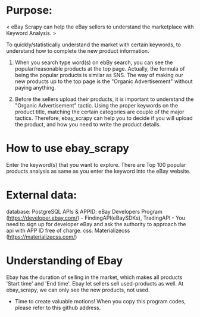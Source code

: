 # Purpose:
< eBay Scrapy can help the eBay sellers to understand the marketplace with Keyword Analysis. >

To quickly/statistically understand the market with certain keywords,
to understand how to complete the new product information.

1. When you search type word(s) on ebBy search, you can see the popular/reasonable products at the top page.
Actually, the formula of being the popular products is similar as SNS.
The way of making our new products up to the top page is the "Organic Advertisement" without paying anything.

2. Before the sellers upload their products, it is important to understand the "Organic Advertisement" tactic.
Using the proper keywords on the product title, matching the certain categories are couple of the major tactics.
Therefore, ebay_scrapy can help you to decide if you will upload the product, and how you need to write the product details. 



# How to use ebay_scrapy
Enter the keyword(s) that you want to explore.
There are Top 100 popular products analysis as same as you enter the keyword into the eBay website.



# External data:
database: PostgreSQL
APIs & APPID: eBay Developers Program (https://developer.ebay.com/) 
    - FindingAPI(eBaySDKs), TradingAPI
    - You need to sign up for developer eBay and ask the authority to approach the api with APP ID free of charge.
css: Materializecss (https://materializecss.com/)



# Understanding of Ebay
Ebay has the duration of selling in the market, which makes all products 'Start time' and 'End time'.
Ebay let sellers sell used-products as well. At ebay_scrapy, we can only see the new products, not used.



* Time to create valuable motions! When you copy this program codes, please refer to this github address.